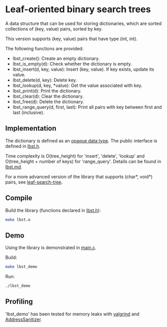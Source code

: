 # Leaf-oriented binary search trees

A data structure that can be used for storing dictionaries, which are sorted collections of (key, value) pairs, sorted by key.

This version supports (key, value) pairs that have type (int, int).

The following functions are provided:

* lbst_create(): Create an empty dictionary.
* lbst_is_empty(d): Check whether the dictionary is empty.
* lbst_insert(d, key, value): Insert (key, value). If key exists, update its value.
* lbst_delete(d, key): Delete key.
* lbst_lookup(d, key, *value): Get the value associated with key.
* lbst_print(d): Print the dictionary.
* lbst_clear(d): Clear the dictionary.
* lbst_free(d): Delete the dictionary.
* lbst_range_query(d, first, last): Print all pairs with key between first and last (inclusive).

## Implementation

The dictionary is defined as an [opaque data type](https://en.wikipedia.org/wiki/Opaque_data_type). The public interface is defined in [lbst.h](src/lbst.h).

Time complexity is O(tree_height) for 'insert', 'delete', 'lookup' and O(tree_height + number of keys) for 'range_query'. Details can be found in [lbst.md](lbst.md).

For a more advanced version of the library that supports (char*, void*) pairs, see [leaf-search-tree](https://github.com/tasxatzial/leaf-search-tree).

## Compile

Build the library (functions declared in [lbst.h](src/lbst.h)):

```bash
make lbst.o
```

## Demo

Using the library is demonstrated in [main.c](src/main.c).

Build:

```bash
make lbst_demo
```

Run:

```bash
./lbst_demo
```

## Profiling

'lbst_demo' has been tested for memory leaks with [valgrind](https://valgrind.org/) and [AddressSanitizer](https://github.com/google/sanitizers/wiki/AddressSanitizer).
